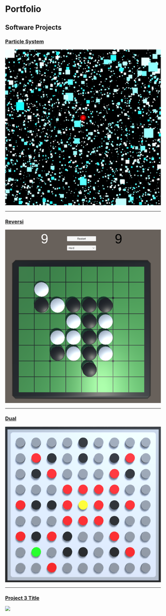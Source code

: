 # Portfolio

## Software Projects

### [Particle System](/pages/particle_system.md)
<img src="images/snow_environment_effect.png?raw=true" width="600"/>

---
### [Reversi](/pages/reversi.md)
<img src="images/reversi.png?raw=true" width="600"/>

---
### [Dual](/pages/dual.md)
<img src="images/dual_level.png?raw=true" width="600"/>

---
### [Project 3 Title](http://example.com/)
<img src="images/dummy_thumbnail.jpg?raw=true" width="600"/>
